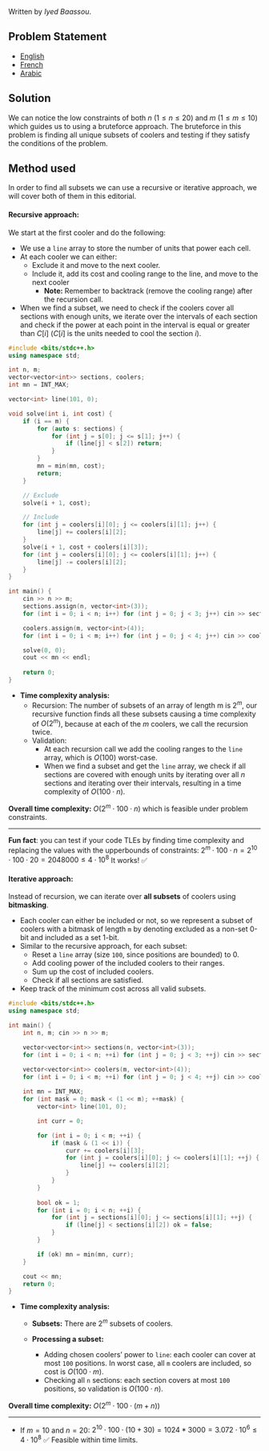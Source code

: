 Written by *Iyed Baassou*.
 
## Problem Statement
- [English](statements/cooling.en.pdf)
- [French](statements/cooling.fr.pdf)
- [Arabic](statements/cooling.ar_DZ.pdf)


## Solution
We can notice the low constraints of both $n$ ($1 \le n \le 20$) and $m$ ($1 \le m \le 10$) which guides us to using a bruteforce approach.
The bruteforce in this problem is finding all unique subsets of coolers and testing if they satisfy the conditions of the problem.

## Method used
In order to find all subsets we can use a recursive or iterative approach, we will cover both of them in this editorial.

#### Recursive approach:
We start at the first cooler and do the following:
- We use a `line` array to store the number of units that power each cell.
- At each cooler we can either:
	- Exclude it and move to the next cooler.
	- Include it, add its cost and cooling range to the line, and move to the next cooler
		- **Note:** Remember to backtrack (remove the cooling range) after the recursion call.
- When we find a subset, we need to check if the coolers cover all sections with enough units, we iterate over the intervals of each section and check if the power at each point in the interval is equal or greater than $C[i]$ ($C[i]$ is the units needed to cool the section $i$).
```cpp
#include <bits/stdc++.h>
using namespace std;

int n, m;
vector<vector<int>> sections, coolers;
int mn = INT_MAX;

vector<int> line(101, 0);

void solve(int i, int cost) {
    if (i == m) {
        for (auto s: sections) {
            for (int j = s[0]; j <= s[1]; j++) {
                if (line[j] < s[2]) return;
            }
        }
        mn = min(mn, cost);
        return;
    }

    // Exclude
    solve(i + 1, cost);

    // Include
    for (int j = coolers[i][0]; j <= coolers[i][1]; j++) {
	    line[j] += coolers[i][2];
    }
    solve(i + 1, cost + coolers[i][3]);
    for (int j = coolers[i][0]; j <= coolers[i][1]; j++) {
        line[j] -= coolers[i][2];
    }
}

int main() {
    cin >> n >> m;
    sections.assign(n, vector<int>(3));
    for (int i = 0; i < n; i++) for (int j = 0; j < 3; j++) cin >> sections[i][j];

    coolers.assign(m, vector<int>(4));
    for (int i = 0; i < m; i++) for (int j = 0; j < 4; j++) cin >> coolers[i][j];

    solve(0, 0);
    cout << mn << endl;
    
    return 0;
}

```

- **Time complexity analysis:**
	- Recursion: The number of subsets of an array of length m is $2^m$, our recursive function finds all these subsets causing a time complexity of $O(2^m)$, because at each of the $m$ coolers, we call the recursion twice.
	- Validation:
		- At each recursion call we add the cooling ranges to the `line` array, which is $O(100)$ worst-case.
		- When we find a subset and get the `line` array, we check if all sections are covered with enough units by iterating over all $n$ sections and iterating over their intervals, resulting in a time complexity of $O(100 \cdot n)$.

**Overall time complexity:** $O(2^m \cdot 100 \cdot n)$ which is feasible under problem constraints.

---
**Fun fact**: you can test if your code TLEs by finding time complexity and replacing the values with the upperbounds of constraints:
$2^m \cdot 100 \cdot n = 2^{10} \cdot 100 \cdot 20 = 2048000 \le 4 \cdot 10^8$
It works! ✅
#### Iterative approach:

Instead of recursion, we can iterate over **all subsets** of coolers using **bitmasking**.

- Each cooler can either be included or not, so we represent a subset of coolers with a bitmask of length `m` by denoting excluded as a non-set 0-bit and included as a set 1-bit.
- Similar to the recursive approach, for each subset:
    - Reset a `line` array (size `100`, since positions are bounded) to 0.
    - Add cooling power of the included coolers to their ranges.
    - Sum up the cost of included coolers.
    - Check if all sections are satisfied.
- Keep track of the minimum cost across all valid subsets.
```cpp
#include <bits/stdc++.h>
using namespace std;  

int main() {
	int n, m; cin >> n >> m;

	vector<vector<int>> sections(n, vector<int>(3));
	for (int i = 0; i < n; ++i) for (int j = 0; j < 3; ++j) cin >> sections[i][j];  

	vector<vector<int>> coolers(m, vector<int>(4));
	for (int i = 0; i < m; ++i) for (int j = 0; j < 4; ++j) cin >> coolers[i][j];
	 
	int mn = INT_MAX;
	for (int mask = 0; mask < (1 << m); ++mask) {
		vector<int> line(101, 0);

		int curr = 0;

		for (int i = 0; i < m; ++i) {
			if (mask & (1 << i)) {
				curr += coolers[i][3];
				for (int j = coolers[i][0]; j <= coolers[i][1]; ++j) {
					line[j] += coolers[i][2];
				}
			}
		}
		
		bool ok = 1;
		for (int i = 0; i < n; ++i) {
			for (int j = sections[i][0]; j <= sections[i][1]; ++j) {
				if (line[j] < sections[i][2]) ok = false;
			}
		}

		if (ok) mn = min(mn, curr);
	}

	cout << mn;
	return 0;
}
```
- **Time complexity analysis:**

	- **Subsets:** There are $2^m$ subsets of coolers.
    
	- **Processing a subset:**
    
	    - Adding chosen coolers’ power to `line`: each cooler can cover at most `100` positions. In worst case, all `m` coolers are included, so cost is $O(100 \cdot m)$.
	    - Checking all `n` sections: each section covers at most `100` positions, so validation is $O(100 \cdot n)$.

**Overall time complexity:** $O(2^m\cdot 100\cdot (m+n))$

---
- If $m = 10$ and $n = 20$:
$2^{10}\cdot 100 \cdot (10+30)=1024*3000=3.072 \cdot 10^6 \le 4 \cdot 10^8$
✅ Feasible within time limits.

